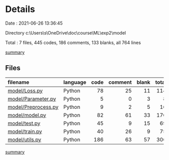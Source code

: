 # Details

Date : 2021-06-26 13:36:45

Directory c:\Users\s\OneDrive\doc\course\ML\exp2\model

Total : 7 files,  445 codes, 186 comments, 133 blanks, all 764 lines

[summary](results.md)

## Files
| filename | language | code | comment | blank | total |
| :--- | :--- | ---: | ---: | ---: | ---: |
| [model/Loss.py](/model/Loss.py) | Python | 78 | 25 | 11 | 114 |
| [model/Parameter.py](/model/Parameter.py) | Python | 5 | 0 | 3 | 8 |
| [model/Preprocess.py](/model/Preprocess.py) | Python | 9 | 2 | 5 | 16 |
| [model/model.py](/model/model.py) | Python | 82 | 61 | 33 | 176 |
| [model/test.py](/model/test.py) | Python | 45 | 9 | 15 | 69 |
| [model/train.py](/model/train.py) | Python | 40 | 26 | 9 | 75 |
| [model/utils.py](/model/utils.py) | Python | 186 | 63 | 57 | 306 |

[summary](results.md)